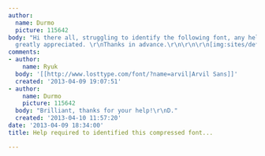 ```yaml
---
author:
  name: Durmo
  picture: 115642
body: "Hi there all, struggling to identify the following font, any help would be
  greatly appreciated. \r\nThanks in advance.\r\n\r\n\r\n[img:sites/default/files/old-images/FINAL-2_4907.jpg]"
comments:
- author:
    name: Ryuk
  body: '[[http://www.losttype.com/font/?name=arvil|Arvil Sans]]'
  created: '2013-04-09 19:07:51'
- author:
    name: Durmo
    picture: 115642
  body: "Brilliant, thanks for your help!\r\nD."
  created: '2013-04-10 11:57:20'
date: '2013-04-09 18:34:00'
title: Help required to identified this compressed font...

---
```

